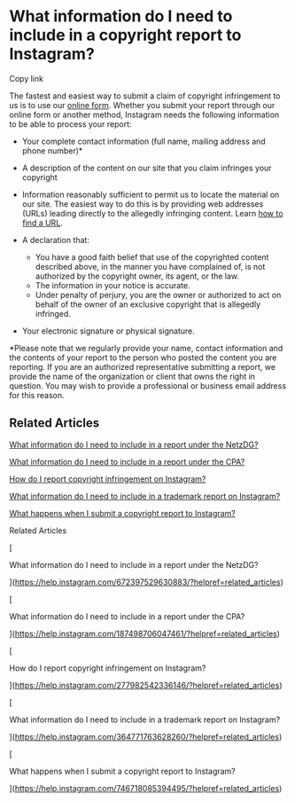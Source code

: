 What information do I need to include in a copyright report to Instagram?
=========================================================================

Copy link

The fastest and easiest way to submit a claim of copyright infringement to us is to use our [online form](https://help.instagram.com/contact/372592039493026). Whether you submit your report through our online form or another method, Instagram needs the following information to be able to process your report:

*   Your complete contact information (full name, mailing address and phone number)\*
*   A description of the content on our site that you claim infringes your copyright
*   Information reasonably sufficient to permit us to locate the material on our site. The easiest way to do this is by providing web addresses (URLs) leading directly to the allegedly infringing content. Learn [how to find a URL](https://help.instagram.com/372819389498306).
*   A declaration that:
    
    *   You have a good faith belief that use of the copyrighted content described above, in the manner you have complained of, is not authorized by the copyright owner, its agent, or the law.
    *   The information in your notice is accurate.
    *   Under penalty of perjury, you are the owner or authorized to act on behalf of the owner of an exclusive copyright that is allegedly infringed.
    
*   Your electronic signature or physical signature.

\*Please note that we regularly provide your name, contact information and the contents of your report to the person who posted the content you are reporting. If you are an authorized representative submitting a report, we provide the name of the organization or client that owns the right in question. You may wish to provide a professional or business email address for this reason.

Related Articles
----------------

[What information do I need to include in a report under the NetzDG?](https://help.instagram.com/672397529630883/?helpref=related_articles)

[What information do I need to include in a report under the CPA?](https://help.instagram.com/187498706047461/?helpref=related_articles)

[How do I report copyright infringement on Instagram?](https://help.instagram.com/277982542336146/?helpref=related_articles)

[What information do I need to include in a trademark report on Instagram?](https://help.instagram.com/364771763628260/?helpref=related_articles)

[What happens when I submit a copyright report to Instagram?](https://help.instagram.com/746718085394495/?helpref=related_articles)

Related Articles

[

What information do I need to include in a report under the NetzDG?

](https://help.instagram.com/672397529630883/?helpref=related_articles)

[

What information do I need to include in a report under the CPA?

](https://help.instagram.com/187498706047461/?helpref=related_articles)

[

How do I report copyright infringement on Instagram?

](https://help.instagram.com/277982542336146/?helpref=related_articles)

[

What information do I need to include in a trademark report on Instagram?

](https://help.instagram.com/364771763628260/?helpref=related_articles)

[

What happens when I submit a copyright report to Instagram?

](https://help.instagram.com/746718085394495/?helpref=related_articles)